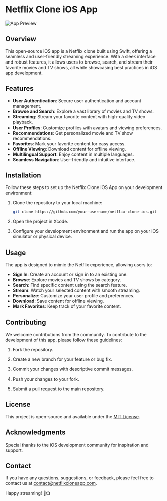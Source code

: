 # Netflix Clone iOS App

![App Preview](app_preview.png)

## Overview

This open-source iOS app is a Netflix clone built using Swift, offering a seamless and user-friendly streaming experience. With a sleek interface and robust features, it allows users to browse, search, and stream their favorite movies and TV shows, all while showcasing best practices in iOS app development.

## Features

- **User Authentication**: Secure user authentication and account management.
- **Browse and Search**: Explore a vast library of movies and TV shows.
- **Streaming**: Stream your favorite content with high-quality video playback.
- **User Profiles**: Customize profiles with avatars and viewing preferences.
- **Recommendations**: Get personalized movie and TV show recommendations.
- **Favorites**: Mark your favorite content for easy access.
- **Offline Viewing**: Download content for offline viewing.
- **Multilingual Support**: Enjoy content in multiple languages.
- **Seamless Navigation**: User-friendly and intuitive interface.

## Installation

Follow these steps to set up the Netflix Clone iOS App on your development environment:

1. Clone the repository to your local machine:

   ```bash
   git clone https://github.com/your-username/netflix-clone-ios.git
   ```

2. Open the project in Xcode.

3. Configure your development environment and run the app on your iOS simulator or physical device.

## Usage

The app is designed to mimic the Netflix experience, allowing users to:

- **Sign In**: Create an account or sign in to an existing one.
- **Browse**: Explore movies and TV shows by category.
- **Search**: Find specific content using the search feature.
- **Stream**: Watch your selected content with smooth streaming.
- **Personalize**: Customize your user profile and preferences.
- **Download**: Save content for offline viewing.
- **Mark Favorites**: Keep track of your favorite content.

## Contributing

We welcome contributions from the community. To contribute to the development of this app, please follow these guidelines:

1. Fork the repository.

2. Create a new branch for your feature or bug fix.

3. Commit your changes with descriptive commit messages.

4. Push your changes to your fork.

5. Submit a pull request to the main repository.

## License

This project is open-source and available under the [MIT License](LICENSE).

## Acknowledgments

Special thanks to the iOS development community for inspiration and support.

## Contact

If you have any questions, suggestions, or feedback, please feel free to contact us at [contact@netflixcloneapp.com](mailto:mdbakibillahrahat@proton.me).

Happy streaming! 🍿📺
